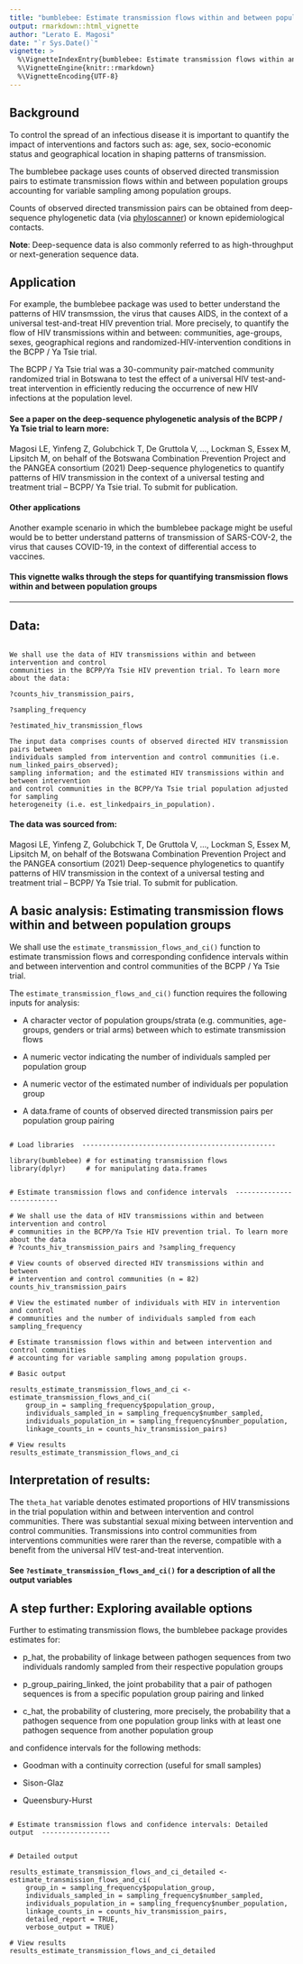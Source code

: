 ```yaml
---
title: "bumblebee: Estimate transmission flows within and between population groups accounting for sampling heterogeneity."
output: rmarkdown::html_vignette
author: "Lerato E. Magosi"
date: "`r Sys.Date()`"
vignette: >
  %\VignetteIndexEntry{bumblebee: Estimate transmission flows within and between population groups accounting for sampling heterogeneity.}
  %\VignetteEngine{knitr::rmarkdown}
  %\VignetteEncoding{UTF-8}
---
```




## Background

To control the spread of an infectious disease it is important to quantify the impact of
interventions and factors such as: age, sex, socio-economic status and
geographical location in shaping patterns of transmission.

The bumblebee package uses counts of observed directed transmission pairs to estimate
transmission flows within and between population groups accounting for variable 
sampling among population groups. 

Counts of observed directed transmission pairs can be obtained from deep-sequence 
phylogenetic data (via [phyloscanner](https://github.com/BDI-pathogens/phyloscanner))
or known epidemiological contacts. 

**Note**: Deep-sequence data is also commonly referred to as high-throughput or 
next-generation sequence data.


## Application

For example, the bumblebee package was used to better understand the patterns of 
HIV transmssion, the virus that causes AIDS, in the context of a universal
test-and-treat HIV prevention trial. More precisely, to quantify the flow of 
HIV transmissions within and between: communities, age-groups, sexes, 
geographical regions and randomized-HIV-intervention conditions in 
the BCPP / Ya Tsie trial. 

The BCPP / Ya Tsie trial was a 30-community pair-matched community randomized
trial in Botswana to test the effect of a universal HIV test-and-treat intervention 
in efficiently reducing the occurrence of new HIV infections at the population level.


#### See a paper on the deep-sequence phylogenetic analysis of the BCPP / Ya Tsie trial to learn more:

Magosi LE, Yinfeng Z, Golubchick T, De Gruttola V, ..., Lockman S, Essex M, Lipsitch M, 
on behalf of the Botswana Combination Prevention Project and the PANGEA consortium (2021) 
Deep-sequence phylogenetics to quantify patterns of HIV transmission in the context of a 
universal testing and treatment trial – BCPP/ Ya Tsie trial. To submit for publication.


#### Other applications
Another example scenario in which the bumblebee package might be useful would be to
better understand patterns of transmission of SARS-COV-2, the virus that causes
COVID-19, in the context of differential access to vaccines.

#### This vignette walks through the steps for quantifying transmission flows within and between population groups

 
---

## Data:

```

We shall use the data of HIV transmissions within and between intervention and control
communities in the BCPP/Ya Tsie HIV prevention trial. To learn more about the data: 

?counts_hiv_transmission_pairs, 

?sampling_frequency  

?estimated_hiv_transmission_flows
 
The input data comprises counts of observed directed HIV transmission pairs between  
individuals sampled from intervention and control communities (i.e. num_linked_pairs_observed); 
sampling information; and the estimated HIV transmissions within and between intervention 
and control communities in the BCPP/Ya Tsie trial population adjusted for sampling 
heterogeneity (i.e. est_linkedpairs_in_population).

```

#### The data was sourced from:

Magosi LE, Yinfeng Z, Golubchick T, De Gruttola V, ..., Lockman S, Essex M, Lipsitch M, 
on behalf of the Botswana Combination Prevention Project and the PANGEA consortium (2021) 
Deep-sequence phylogenetics to quantify patterns of HIV transmission in the context of a 
universal testing and treatment trial – BCPP/ Ya Tsie trial. To submit for publication.



## A basic analysis: Estimating transmission flows within and between population groups

We shall use the `estimate_transmission_flows_and_ci()` function to estimate transmission 
flows and corresponding confidence intervals within and between intervention and control 
communities of the BCPP / Ya Tsie trial. 

The `estimate_transmission_flows_and_ci()` function 
requires the following inputs for analysis:

* A character vector of population groups/strata (e.g. communities, age-groups, genders or trial arms) 
  between which to estimate transmission flows
 
* A numeric vector indicating the number of individuals sampled per population group 

* A numeric vector of the estimated number of individuals per population group 

* A data.frame of counts of observed directed transmission pairs per population group pairing


```

# Load libraries  ------------------------------------------------

library(bumblebee) # for estimating transmission flows
library(dplyr)     # for manipulating data.frames


# Estimate transmission flows and confidence intervals  --------------------------

# We shall use the data of HIV transmissions within and between intervention and control
# communities in the BCPP/Ya Tsie HIV prevention trial. To learn more about the data 
# ?counts_hiv_transmission_pairs and ?sampling_frequency 

# View counts of observed directed HIV transmissions within and between 
# intervention and control communities (n = 82)
counts_hiv_transmission_pairs

# View the estimated number of individuals with HIV in intervention and control 
# communities and the number of individuals sampled from each
sampling_frequency

# Estimate transmission flows within and between intervention and control communities
# accounting for variable sampling among population groups. 

# Basic output

results_estimate_transmission_flows_and_ci <- estimate_transmission_flows_and_ci(
    group_in = sampling_frequency$population_group, 
    individuals_sampled_in = sampling_frequency$number_sampled, 
    individuals_population_in = sampling_frequency$number_population, 
    linkage_counts_in = counts_hiv_transmission_pairs)
 
# View results
results_estimate_transmission_flows_and_ci

```

## Interpretation of results:

The `theta_hat` variable denotes estimated proportions of HIV transmissions in 
the trial population within and between intervention and control communities.
There was substantial sexual mixing between intervention and control communities.
Transmissions into control communities from interventions communities were rarer
than the reverse, compatible with a benefit from the universal HIV test-and-treat
intervention.

#### See `?estimate_transmission_flows_and_ci()` for a description of all the output variables



## A step further: Exploring available options


Further to estimating transmission flows, the bumblebee package provides estimates for:


* p_hat, the probability of linkage between pathogen sequences from two individuals randomly 
  sampled from their respective population groups

* p_group_pairing_linked, the joint probability that a pair of pathogen sequences is from a specific population group
  pairing and linked

* c_hat, the probability of clustering, more precisely, the probability that a pathogen sequence
  from one population group links with at least one pathogen sequence from another population group


and confidence intervals for the following methods: 

* Goodman with a continuity correction (useful for small samples) 

* Sison-Glaz

* Queensbury-Hurst


```

# Estimate transmission flows and confidence intervals: Detailed output  -----------------


# Detailed output

results_estimate_transmission_flows_and_ci_detailed <- estimate_transmission_flows_and_ci(
    group_in = sampling_frequency$population_group, 
    individuals_sampled_in = sampling_frequency$number_sampled, 
    individuals_population_in = sampling_frequency$number_population, 
    linkage_counts_in = counts_hiv_transmission_pairs,
    detailed_report = TRUE,
    verbose_output = TRUE)
 
# View results
results_estimate_transmission_flows_and_ci_detailed

```

